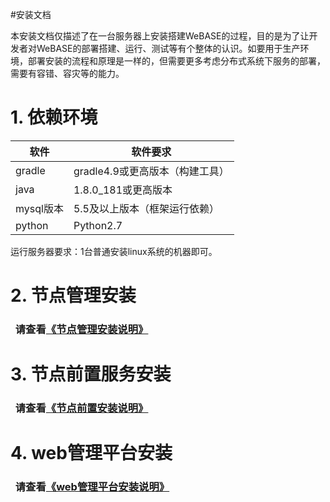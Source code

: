 #安装文档

本安装文档仅描述了在一台服务器上安装搭建WeBASE的过程，目的是为了让开发者对WeBASE的部署搭建、运行、测试等有个整体的认识。如要用于生产环境，部署安装的流程和原理是一样的，但需要更多考虑分布式系统下服务的部署，需要有容错、容灾等的能力。

# 1. <a id="chapter-1"></a>依赖环境
软件 | 软件要求
------|--------
gradle      |	gradle4.9或更高版本（构建工具）
java        |   1.8.0_181或更高版本
mysql版本   |   5.5及以上版本（框架运行依赖）
python | Python2.7

运行服务器要求：1台普通安装linux系统的机器即可。

# 2. <a id="chapter-2"></a>节点管理安装
###  &nbsp;  请查看[《节点管理安装说明》](https://github.com/WeBankFinTech/webase-node-mgr/blob/dev-0.5/README.md#chapter-3)


# 3. <a id="chapter-3"></a>节点前置服务安装
###  &nbsp;  请查看[《节点前置安装说明》](https://github.com/WeBankFinTech/webase-front/tree/dev-0.5#chapter-4)


# 4. <a id="chapter-4"></a>web管理平台安装
###  &nbsp;  请查看[《web管理平台安装说明》](https://github.com/WeBankFinTech/webase-web/blob/dev-0.5/README.md)


